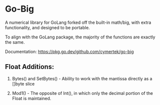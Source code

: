 # Go-Big

A numerical library for GoLang forked off the built-in math/big, with extra functionality, and designed to be portable.

To align with the GoLang package, the majority of the functions are exactly the same.

Documentation: https://pkg.go.dev/github.com/cymertek/go-big

## Float Additions:

1. Bytes() and SetBytes() - Ability to work with the mantissa directly as a []byte slice

2. Mod1() - The opposite of Int(), in which only the decimal portion of the Float is maintained.
